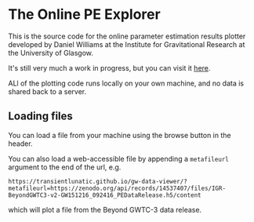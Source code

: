 # The Online PE Explorer

This is the source code for the online parameter estimation results plotter developed by Daniel Williams at the Institute for Gravitational Research at the University of Glasgow.

It's still very much a work in progress, but you can visit it [here](https://transientlunatic.github.io/gw-data-viewer/).

ALl of the plotting code runs locally on your own machine, and no data is shared back to a server.

## Loading files

You can load a file from your machine using the browse button in the header.

You can also load a web-accessible file by appending a `metafileurl` argument to the end of the url, e.g. 

```
https://transientlunatic.github.io/gw-data-viewer/?metafileurl=https://zenodo.org/api/records/14537407/files/IGR-BeyondGWTC3-v2-GW151216_092416_PEDataRelease.h5/content
```
which will plot a file from the Beyond GWTC-3 data release.
